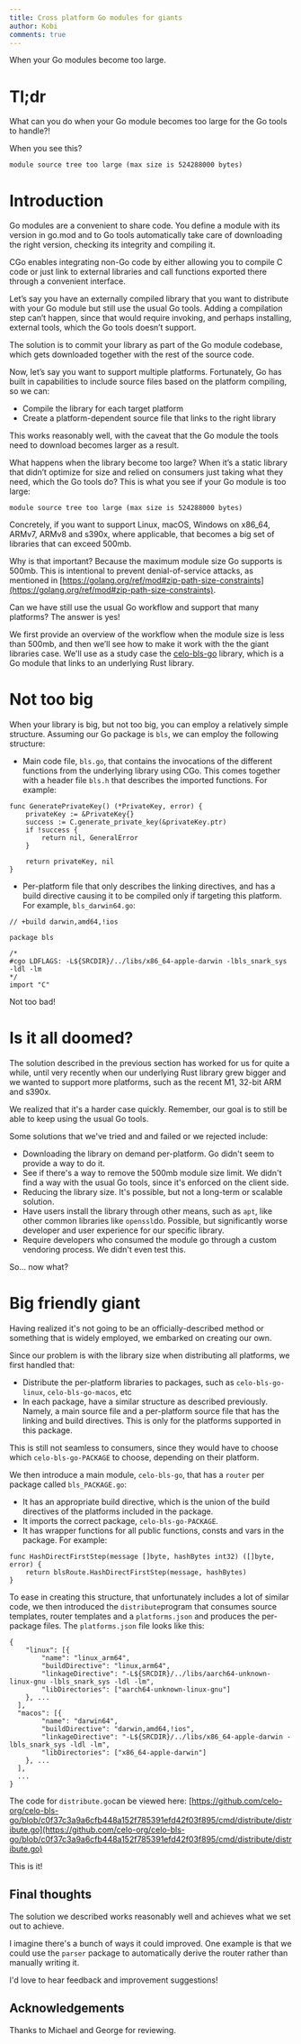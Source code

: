 ```yaml
---
title: Cross platform Go modules for giants
author: Kobi
comments: true
---
```


When your Go modules become too large.

# Tl;dr

What can you do when your Go module becomes too large for the Go tools to handle?!

When you see this?

<pre><code class="language-go">module source tree too large (max size is 524288000 bytes)</code></pre>

# Introduction

Go modules are a convenient to share code. You define a module with its version in go.mod and to Go tools automatically take care of downloading the right version, checking its integrity and compiling it. 

CGo enables integrating non-Go code by either allowing you to compile C code or just link to external libraries and call functions exported there through a convenient interface.

Let’s say you have an externally compiled library that you want to distribute with your Go module but still use the usual Go tools. Adding a compilation step can’t happen, since that would require invoking, and perhaps installing, external tools, which the Go tools doesn’t support.

The solution is to commit your library as part of the Go module codebase, which gets downloaded together with the rest of the source code.

Now, let’s say you want to support multiple platforms. Fortunately, Go has built in capabilities to include source files based on the platform compiling, so we can:

- Compile the library for each target platform
- Create a platform-dependent source file that links to the right library

This works reasonably well, with the caveat that the Go module the tools need to download becomes larger as a result.

What happens when the library become too large? When it’s a static library that didn’t optimize for size and relied on consumers just taking what they need, which the Go tools do? This is what you see if your Go module is too large:

<pre><code class="language-go">module source tree too large (max size is 524288000 bytes)</code></pre>

Concretely, if you want to support Linux, macOS, Windows on x86_64, ARMv7, ARMv8 and s390x, where applicable, that becomes a big set of libraries that can exceed 500mb. 

Why is that important? Because the maximum module size Go supports is 500mb. This is intentional to prevent denial-of-service attacks, as mentioned in [https://golang.org/ref/mod#zip-path-size-constraints](https://golang.org/ref/mod#zip-path-size-constraints).

Can we have still use the usual Go workflow and support that many platforms? The answer is yes!

We first provide an overview of the workflow when the module size is less than 500mb, and then we’ll see how to make it work with the the giant libraries case. We'll use as a study case the [celo-bls-go](https://github.com/celo-org/celo-bls-go) library, which is a Go module that links to an underlying Rust library.

# Not too big

When your library is big, but not too big, you can employ a relatively simple structure. Assuming our Go package is `bls`, we can employ the following structure:

- Main code file, `bls.go`, that contains the invocations of the different functions from the underlying library using CGo. This comes together with a header file `bls.h` that describes the imported functions. For example:

<pre><code class="language-go">func GeneratePrivateKey() (*PrivateKey, error) {
	privateKey := &PrivateKey{}
	success := C.generate_private_key(&privateKey.ptr)
	if !success {
		return nil, GeneralError
	}

	return privateKey, nil
}</code></pre>

- Per-platform file that only describes the linking directives, and has a build directive causing it to be compiled only if targeting this platform. For example, `bls_darwin64.go`:

<pre><code class="language-go">// +build darwin,amd64,!ios

package bls

/*
#cgo LDFLAGS: -L${SRCDIR}/../libs/x86_64-apple-darwin -lbls_snark_sys -ldl -lm
*/
import "C"</code></pre>

Not too bad! 

# Is it all doomed?

The solution described in the previous section has worked for us for quite a while, until very recently when our underlying Rust library grew bigger and we wanted to support more platforms, such as the recent M1, 32-bit ARM and s390x.

We realized that it's a harder case quickly. Remember, our goal is to still be able to keep using the usual Go tools. 

Some solutions that we've tried and and failed or we rejected include:

- Downloading the library on demand per-platform. Go didn't seem to provide a way to do it.
- See if there's a way to remove the 500mb module size limit. We didn't find a way with the usual Go tools, since it's enforced on the client side.
- Reducing the library size. It's possible, but not a long-term or scalable solution.
- Have users install the library through other means, such as `apt`, like other common libraries like `openssl`do. Possible, but significantly worse developer and user experience for our specific library.
- Require developers who consumed the module go through a custom vendoring process. We didn't even test this.

So... now what?

# Big friendly giant

Having realized it's not going to be an officially-described method or something that is widely employed, we embarked on creating our own.

Since our problem is with the library size when distributing all platforms, we first handled that:

- Distribute the per-platform libraries to packages, such as `celo-bls-go-linux`, `celo-bls-go-macos`, etc
- In each package, have a similar structure as described previously. Namely, a main source file and a per-platform source file that has the linking and build directives. This is only for the platforms supported in this package.

This is still not seamless to consumers, since they would have to choose which `celo-bls-go-PACKAGE` to choose, depending on their platform. 

We then introduce a main module, `celo-bls-go`, that has a `router` per package called `bls_PACKAGE.go`:

- It has an appropriate build directive, which is the union of the build directives of the platforms included in the package.
- It imports the correct package, `celo-bls-go-PACKAGE`.
- It has wrapper functions for all public functions, consts and vars in the package. For example:

<pre><code class="language-go">func HashDirectFirstStep(message []byte, hashBytes int32) ([]byte, error) {
    return blsRoute.HashDirectFirstStep(message, hashBytes)
}</code></pre>

To ease in creating this structure, that unfortunately includes a lot of similar code, we then introduced the `distribute`program that consumes source templates, router templates and a `platforms.json` and produces the per-package files. The `platforms.json` file looks like this:

<pre><code class="language-go">{
	"linux": [{
		"name": "linux_arm64",
		"buildDirective": "linux,arm64",
		"linkageDirective": "-L${SRCDIR}/../libs/aarch64-unknown-linux-gnu -lbls_snark_sys -ldl -lm",
		"libDirectories": ["aarch64-unknown-linux-gnu"]
	}, ...
  ],
  "macos": [{
		"name": "darwin64",
		"buildDirective": "darwin,amd64,!ios",
		"linkageDirective": "-L${SRCDIR}/../libs/x86_64-apple-darwin -lbls_snark_sys -ldl -lm",
		"libDirectories": ["x86_64-apple-darwin"]
	}, ...
  ],
  ...
}</code></pre>

The code for `distribute.go`can be viewed here: [https://github.com/celo-org/celo-bls-go/blob/c0f37c3a9a6cfb448a152f785391efd42f03f895/cmd/distribute/distribute.go](https://github.com/celo-org/celo-bls-go/blob/c0f37c3a9a6cfb448a152f785391efd42f03f895/cmd/distribute/distribute.go)

This is it! 

## Final thoughts

The solution we described works reasonably well and achieves what we set out to achieve.

I imagine there's a bunch of ways it could improved. One example is that we could use the `parser` package to automatically derive the router rather than manually writing it.

I'd love to hear feedback and improvement suggestions!


## Acknowledgements

Thanks to Michael and George for reviewing.
